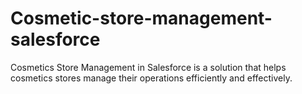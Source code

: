 # Cosmetic-store-management-salesforce
Cosmetics Store Management in Salesforce is a solution that helps cosmetics stores manage their operations efficiently and effectively. 
